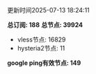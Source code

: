 更新时间2025-07-13 18:24:11

**总订阅: 188**
**总节点: 39924**
- vless节点: 16829
- hysteria2节点: 11

**google ping有效节点: 149**
